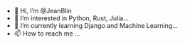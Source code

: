 - 👋 Hi, I’m @JeanBlin
- 👀 I’m interested in Python, Rust, Julia...
- 🌱 I’m currently learning Django and Machine Learning...
- 📫 How to reach me ...

<!---
JeanBlin/JeanBlin is a ✨ special ✨ repository because its `README.md` (this file) appears on your GitHub profile.
You can click the Preview link to take a look at your changes.
--->
